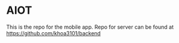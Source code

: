 # AIOT

This is the repo for the mobile app. Repo for server can be found at https://github.com/khoa3101/backend

